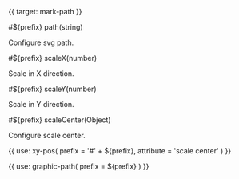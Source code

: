 {{ target: mark-path }}

<!-- IPathMarkSpec -->

#${prefix} path(string)

Configure svg path.

#${prefix} scaleX(number)

Scale in X direction.

#${prefix} scaleY(number)

Scale in Y direction.

#${prefix} scaleCenter(Object)

Configure scale center.

{{ use: xy-pos(
  prefix = '#' + ${prefix},
  attribute = 'scale center'
) }}

{{ use: graphic-path(
  prefix = ${prefix}
) }}